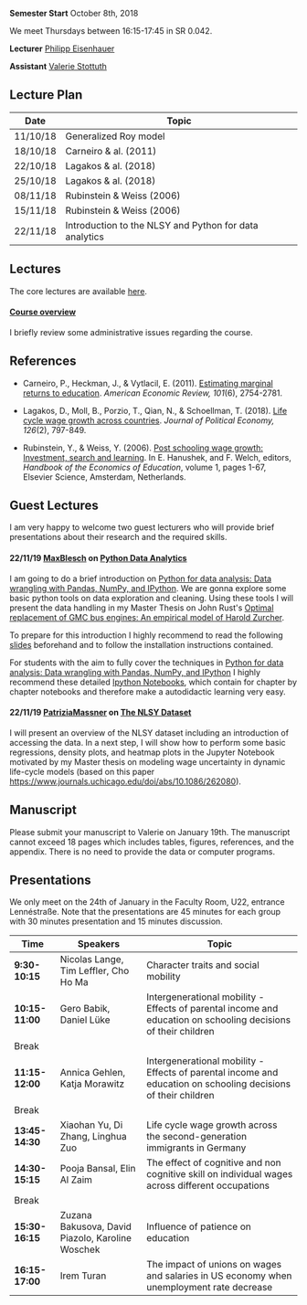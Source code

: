 
**Semester Start** October 8th, 2018

We meet Thursdays between 16:15-17:45 in SR 0.042.

**Lecturer** [Philipp Eisenhauer](https://peisenha.github.io/build/html/index.html)

**Assistant** [Valerie Stottuth](https://github.com/vstottuth)

## Lecture Plan

| Date      | Topic                                                  |
| ----------| ------------------------------------------------------ |
| 11/10/18  | Generalized Roy model                                  |
| 18/10/18  | Carneiro & al. (2011)                                  |
| 22/10/18  | Lagakos & al. (2018)                                   |
| 25/10/18  | Lagakos & al. (2018)                                   |
| 08/11/18  | Rubinstein & Weiss (2006)                              |
| 15/11/18  | Rubinstein & Weiss (2006)                              |
| 22/11/18  | Introduction to the NLSY and Python for data analytics |

## Lectures

The core lectures are available [here](https://github.com/HumanCapitalAnalysis/seminar/blob/master/README.md).

#### [Course overview](https://github.com/HumanCapitalAnalysis/seminar/blob/master/iterations/bonn_ws_2018/00_course_outline.pdf)

I briefly review some administrative issues regarding the course.

## References

* Carneiro, P., Heckman, J., & Vytlacil, E. (2011). [Estimating marginal returns to education](https://www.aeaweb.org/articles?id=10.1257/aer.101.6.2754). *American Economic Review, 101*(6), 2754-2781.

* Lagakos, D., Moll, B., Porzio, T., Qian, N., & Schoellman, T. (2018). [Life cycle wage growth across countries](https://www.journals.uchicago.edu/doi/abs/10.1086/696225?mobileUi=0). *Journal of Political Economy, 126*(2), 797-849.


* Rubinstein, Y., & Weiss, Y. (2006). [Post schooling wage growth: Investment, search and learning](https://www.sciencedirect.com/science/article/pii/S1574069206010014). In E. Hanushek, and F. Welch, editors, *Handbook of the Economics of Education*, volume 1, pages 1-67, Elsevier Science, Amsterdam, Netherlands.


## Guest Lectures

I am very happy to welcome two guest lecturers who will provide brief presentations about their research and the required skills.

#### 22/11/19 [MaxBlesch](https://github.com/MaxBlesch) on [Python Data Analytics](https://giphy.com/gifs/13HgwGsXF0aiGY/html5)

I am going to do a brief introduction on [Python for data analysis: Data wrangling with Pandas, NumPy, and IPython](https://www.amazon.de/Python-Data-Analysis-Wrangling-IPython/dp/1491957662). We are gonna explore some basic python tools on data exploration and cleaning. Using these tools I will present the data handling in my Master Thesis on John Rust's [Optimal replacement of GMC bus engines: An empirical model of Harold Zurcher](https://www.jstor.org/stable/1911259?seq=1#page_scan_tab_contents).

To prepare for this introduction I highly recommend to read the following [slides](https://github.com/HumanCapitalAnalysis/seminar/blob/master/guest_lectures/Introduction_python.pdf) beforehand and to follow the installation instructions contained.

For students with the aim to fully cover the techniques in [Python for data analysis: Data wrangling with Pandas, NumPy, and IPython](https://www.amazon.de/Python-Data-Analysis-Wrangling-IPython/dp/1491957662) I highly recommend these detailed [Ipython Notebooks](https://github.com/wesm/pydata-book), which contain for chapter by chapter notebooks and therefore make a autodidactic learning very easy.


#### 22/11/19 [PatriziaMassner](https://github.com/PatriziaMassner) on [The NLSY Dataset](https://github.com/HumanCapitalAnalysis/seminar/blob/master/guest_lectures/Introduction_nlsy.pdf)

I will present an overview of the NLSY dataset including an introduction of accessing the data. In a next step, I will show how to perform some basic regressions, density plots, and heatmap plots in the Jupyter Notebook motivated by my Master thesis on modeling wage uncertainty in dynamic life-cycle models (based on this paper https://www.journals.uchicago.edu/doi/abs/10.1086/262080).

## Manuscript

Please submit your manuscript to Valerie on January 19th. The manuscript cannot exceed 18 pages which includes tables, figures, references, and the appendix. There is no need to provide the data or computer programs.

## Presentations

We only meet on the 24th of January in the Faculty Room, U22, entrance Lennéstraße. Note that the presentations are 45 minutes for each group with 30 minutes presentation and 15 minutes discussion.

| Time         | Speakers      | Topic        |
| ------------ | ------------ | ------------ |
| **9:30-10:15** | Nicolas Lange, Tim Leffler, Cho Ho Ma | Character traits and social mobility |
| **10:15-11:00** | Gero Babik, Daniel Lüke | Intergenerational mobility - Effects of parental income and education on schooling decisions of their children |
| Break |  |  |
| **11:15-12:00** | Annica Gehlen, Katja Morawitz | Intergenerational mobility - Effects of parental income and education on schooling decisions of their children |
| Break |  |  |
| **13:45-14:30** | Xiaohan Yu, Di Zhang, Linghua Zuo | Life cycle wage growth across the second-generation immigrants in Germany |
| **14:30-15:15** | Pooja Bansal, Elin Al Zaim | The effect of cognitive and non cognitive skill on individual wages across different occupations |
| Break |  |  |
| **15:30-16:15** | Zuzana Bakusova, David Piazolo, Karoline Woschek | Influence of patience on education |
| **16:15-17:00** | Irem Turan | The impact of unions on wages and salaries in US economy when unemployment rate decrease |

